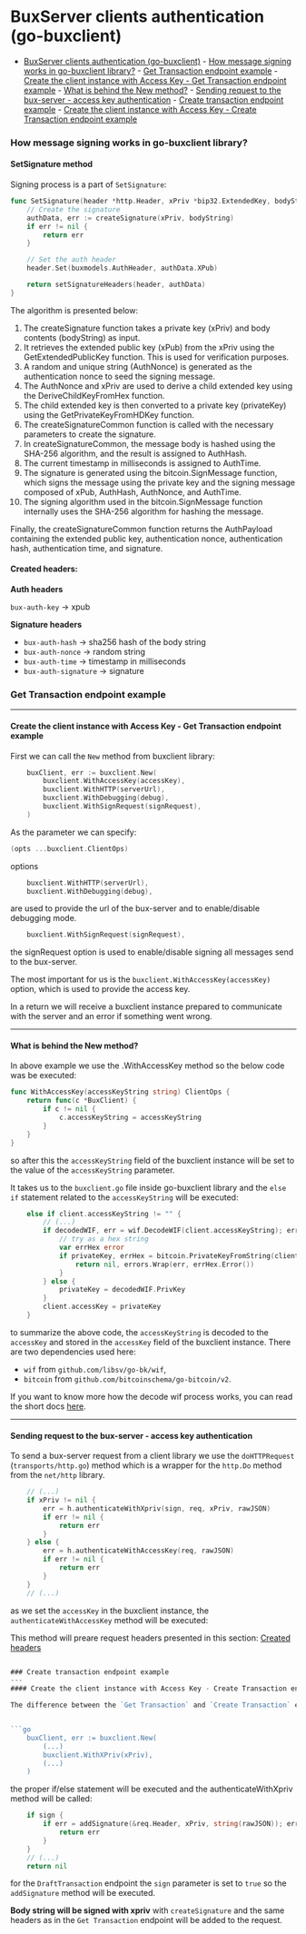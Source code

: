 # BuxServer clients authentication (go-buxclient)

<!-- TOC -->
- [BuxServer clients authentication (go-buxclient)](#buxserver-clients-authentication-go-buxclient)
		- [How message signing works in go-buxclient library?](#how-message-signing-works-in-go-buxclient-library)
		- [Get Transaction endpoint example](#get-transaction-endpoint-example)
			- [Create the client instance with Access Key - Get Transaction endpoint example](#create-the-client-instance-with-access-key---get-transaction-endpoint-example)
			- [What is behind the New method?](#what-is-behind-the-new-method)
			- [Sending request to the bux-server - access key authentication](#sending-request-to-the-bux-server---access-key-authentication)
		- [Create transaction endpoint example](#create-transaction-endpoint-example)
			- [Create the client instance with Access Key - Create Transaction endpoint example](#create-the-client-instance-with-access-key---create-transaction-endpoint-example)
  
### How message signing works in go-buxclient library?

#### SetSignature method

Signing process is a part of `SetSignature`:
```go
func SetSignature(header *http.Header, xPriv *bip32.ExtendedKey, bodyString string) error {
	// Create the signature
	authData, err := createSignature(xPriv, bodyString)
	if err != nil {
		return err
	}

	// Set the auth header
	header.Set(buxmodels.AuthHeader, authData.XPub)

	return setSignatureHeaders(header, authData)
}
```

The algorithm is presented below:

1. The createSignature function takes a private key (xPriv) and body contents (bodyString) as input.
2. It retrieves the extended public key (xPub) from the xPriv using the GetExtendedPublicKey function. This is used for verification purposes.
3. A random and unique string (AuthNonce) is generated as the authentication nonce to seed the signing message.
4. The AuthNonce and xPriv are used to derive a child extended key using the DeriveChildKeyFromHex function.
5. The child extended key is then converted to a private key (privateKey) using the GetPrivateKeyFromHDKey function.
6. The createSignatureCommon function is called with the necessary parameters to create the signature.
7. In createSignatureCommon, the message body is hashed using the SHA-256 algorithm, and the result is assigned to AuthHash.
8. The current timestamp in milliseconds is assigned to AuthTime.
9. The signature is generated using the bitcoin.SignMessage function, which signs the message using the private key and the signing message composed of xPub, AuthHash, AuthNonce, and AuthTime.
10. The signing algorithm used in the bitcoin.SignMessage function internally uses the SHA-256 algorithm for hashing the message.

Finally, the createSignatureCommon function returns the AuthPayload containing the extended public key, authentication nonce, authentication hash, authentication time, and signature.

#### Created headers:

**Auth headers**

`bux-auth-key` -> xpub

**Signature headers**
- `bux-auth-hash` -> sha256 hash of the body string
- `bux-auth-nonce` -> random string
- `bux-auth-time` -> timestamp in milliseconds
- `bux-auth-signature` -> signature

### Get Transaction endpoint example
---
#### Create the client instance with Access Key - Get Transaction endpoint example

First we can call the `New` method from buxclient library:

```go
	buxClient, err := buxclient.New(
		buxclient.WithAccessKey(accessKey),
		buxclient.WithHTTP(serverUrl),
		buxclient.WithDebugging(debug),
		buxclient.WithSignRequest(signRequest),
	)
```

As the parameter we can specify:
```go
(opts ...buxclient.ClientOps)
```

options 
```go
    buxclient.WithHTTP(serverUrl),
	buxclient.WithDebugging(debug),
```
are used to provide the url of the bux-server and to enable/disable debugging mode.

```go
    buxclient.WithSignRequest(signRequest),
```
the signRequest option is used to enable/disable signing all messages send to the bux-server.

The most important for us is the `buxclient.WithAccessKey(accessKey)` option, which is used to provide the access key.

In a return we will receive a buxclient instance prepared to communicate with the server and an error if something went wrong.

---
#### What is behind the New method?

In above example we use the .WithAccessKey method so the below code was be executed:

```go
func WithAccessKey(accessKeyString string) ClientOps {
	return func(c *BuxClient) {
		if c != nil {
			c.accessKeyString = accessKeyString
		}
	}
}
```

so after this the `accessKeyString` field of the buxclient instance will be set to the value of the `accessKeyString` parameter.

It takes us to the `buxclient.go` file inside go-buxclient library and the `else if` statement related to the `accessKeyString` will be executed:

```go
	else if client.accessKeyString != "" {
		// (...)
		if decodedWIF, err = wif.DecodeWIF(client.accessKeyString); err != nil {
			// try as a hex string
			var errHex error
			if privateKey, errHex = bitcoin.PrivateKeyFromString(client.accessKeyString); errHex != nil {
				return nil, errors.Wrap(err, errHex.Error())
			}
		} else {
			privateKey = decodedWIF.PrivKey
		}
		client.accessKey = privateKey
    }
```

to summarize the above code, the `accessKeyString` is decoded to the `accessKey` and stored in the `accessKey` field of the buxclient instance. There are two dependencies used here:
- `wif` from `github.com/libsv/go-bk/wif`,
- `bitcoin` from `github.com/bitcoinschema/go-bitcoin/v2`.

If you want to know more how the decode wif process works, you can read the short docs [here](/docs/domain_knowledge/blockchain/components/keys&addresses/wif_decoding.md).

---
#### Sending request to the bux-server - access key authentication

To send a bux-server request from a client library we use the `doHTTPRequest` (`transports/http.go`) method which is a wrapper for the `http.Do` method from the `net/http` library.

```go
    // (...)
	if xPriv != nil {
		err = h.authenticateWithXpriv(sign, req, xPriv, rawJSON)
		if err != nil {
			return err
		}
	} else {
		err = h.authenticateWithAccessKey(req, rawJSON)
		if err != nil {
			return err
		}
	}
    // (...)
```

as we set the `accessKey` in the buxclient instance, the `authenticateWithAccessKey` method will be executed:

This method will preare request headers presented in this section: [Created headers](#created-headers)

```go

### Create transaction endpoint example
---
#### Create the client instance with Access Key - Create Transaction endpoint example

The difference between the `Get Transaction` and `Create Transaction` endpoints is that the `Create Transaction` endpoint requires the `xPriv` key to be set in the buxclient instance instead of the `accessKey`.


```go 
    buxClient, err := buxclient.New(
        (...)
        buxclient.WithXPriv(xPriv),
        (...)
    )
```

the proper if/else statement will be executed and the authenticateWithXpriv method will be called:

```go
	if sign {
		if err = addSignature(&req.Header, xPriv, string(rawJSON)); err != nil {
			return err
		}
	}
    // (...)
	return nil
```

for the `DraftTransaction` endpoint the `sign` parameter is set to `true` so the `addSignature` method will be executed.

**Body string will be signed with xpriv** with `createSignature` and the same headers as in the `Get Transaction` endpoint will be added to the request.
